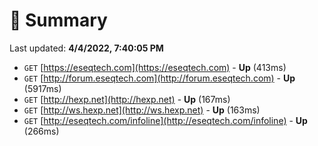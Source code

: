 # 📖 Summary
Last updated: **4/4/2022, 7:40:05 PM**

- `GET` [https://eseqtech.com](https://eseqtech.com) - **Up** (413ms)
- `GET` [http://forum.eseqtech.com](http://forum.eseqtech.com) - **Up** (5917ms)
- `GET` [http://hexp.net](http://hexp.net) - **Up** (167ms)
- `GET` [http://ws.hexp.net](http://ws.hexp.net) - **Up** (163ms)
- `GET` [http://eseqtech.com/infoline](http://eseqtech.com/infoline) - **Up** (266ms)
